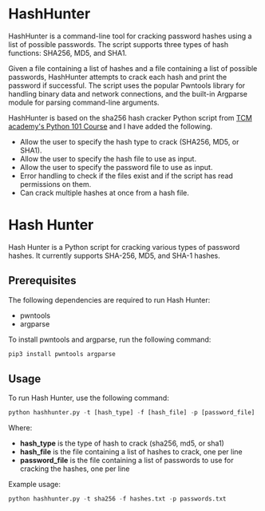 # HashHunter
HashHunter is a command-line tool for cracking password hashes using a list of possible passwords. The script supports three types of hash functions: SHA256, MD5, and SHA1. 

Given a file containing a list of hashes and a file containing a list of possible passwords, HashHunter attempts to crack each hash and print the password if successful. The script uses the popular Pwntools library for handling binary data and network connections, and the built-in Argparse module for parsing command-line arguments. 

HashHunter is based on the sha256 hash cracker Python script from [TCM academy's Python 101 Course](https://academy.tcm-sec.com/p/python-101-for-hackers) and I have  added the following.


- Allow the user to specify the hash type to crack (SHA256, MD5, or SHA1).
- Allow the user to specify the hash file to use as input.
- Allow the user to specify the password file to use as input.
- Error handling to check if the files exist and if the script has read permissions on them.
- Can crack multiple hashes at once from a hash file.

# Hash Hunter
Hash Hunter is a Python script for cracking various types of password hashes. It currently supports SHA-256, MD5, and SHA-1 hashes.

## Prerequisites
The following dependencies are required to run Hash Hunter:

- pwntools
- argparse

To install pwntools and argparse, run the following command:

```python
pip3 install pwntools argparse
```

## Usage
To run Hash Hunter, use the following command:

```python
python hashhunter.py -t [hash_type] -f [hash_file] -p [password_file]
```

Where:

- **hash_type** is the type of hash to crack (sha256, md5, or sha1)
- **hash_file** is the file containing a list of hashes to crack, one per line
- **password_file** is the file containing a list of passwords to use for cracking the hashes, one per line

Example usage:

```python
python hashhunter.py -t sha256 -f hashes.txt -p passwords.txt
```


